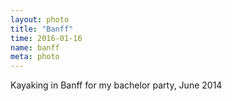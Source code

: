 ```yaml
---
layout: photo
title: "Banff"
time: 2016-01-16
name: banff
meta: photo
---
```


Kayaking in Banff for my bachelor party, June 2014